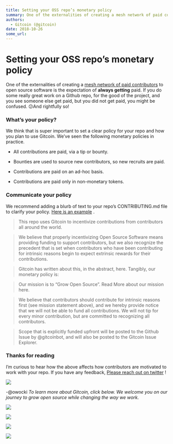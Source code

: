 ```yaml
---
title: Setting your OSS repo’s monetary policy
summary: One of the externalities of creating a mesh network of paid contributors to open source software is the expectation of always getting paid. If you do some really great work on a Github repo, for the good of the project, and you see someone else get paid, but you did not get paid, you might be confused. 😕And rightfully so! What’s your policy? We think that is super important to set a clear policy for your repo and how you plan to use Gitcoin. We’ve seen the following monetary policies in practic
authors:
  - Gitcoin (@gitcoin)
date: 2018-10-26
some_url: 
---
```


# Setting your OSS repo’s monetary policy


One of the externalities of creating a [mesh network of paid contributors](https://medium.com/gitcoin/how-to-buidl-a-mesh-network-of-human-beings-a5293ecca60a) to open source software is the expectation of **always getting** paid. If you do some really great work on a Github repo, for the good of the project, and you see someone else get paid, but you did not get paid, you might be confused. 😕And rightfully so!

### What’s your policy?
We think that is super important to set a clear policy for your repo and how you plan to use Gitcoin. We’ve seen the following monetary policies in practice.

 * All contributions are paid, via a tip or bounty.

 * Bounties are used to source new contributors, so new recruits are paid.

 * Contributions are paid on an ad-hoc basis.

 * Contributions are paid only in non-monetary tokens.

### Communicate your policy
We recommend adding a blurb of text to your repo’s CONTRIBUTING.md file to clarify your policy. [Here is an example](https://github.com/gitcoinco/web/blob/master/docs/CONTRIBUTING.md#monetization-policy) .
> This repo uses Gitcoin to incentivize contributions from contributors all around the world.

> We believe that properly incentivizing Open Source Software means providing funding to support contributors, but we also recognize the precedent that is set when contributors who have been contributing for intrinsic reasons begin to expect extrinsic rewards for their contributions.

> Gitcoin has written about this, in the abstract, here. Tangibly, our monetary policy is:

> Our mission is to “Grow Open Source”. Read More about our mission here.

> We believe that contributors should contribute for intrinsic reasons first (see mission statement above), and we hereby provide notice that we will not be able to fund all contributions. We will not tip for every minor contribution, but are committed to recognizing all contributors.

> Scope that is explicitly funded upfront will be posted to the Github Issue by @gitcoinbot, and will also be posted to the Gitcoin Issue Explorer.

### Thanks for reading
I’m curious to hear how the above affects how contributors are motivated to work with your repo. If you have any feedback, [Please reach out on twitter](https://twitter.coml/owocki) !

![](https://cdn-images-1.medium.com/max/1600/1*GNHd6dawazVE4pbFAvuzTw.jpeg)

-@owocki
 _To learn more about Gitcoin, click below. We welcome you on our journey to grow open source while changing the way we work._ 

![](https://cdn-images-1.medium.com/max/800/1*TC1lWxus2VmUHHNMBVOl6w.png)


![](https://cdn-images-1.medium.com/max/800/1*xESKfkc75BrIcLabfL9jsg.png)


![](https://cdn-images-1.medium.com/max/800/1*ucjf2r_4nXDqedGjdiRSyw.png)


![](https://cdn-images-1.medium.com/max/1600/1*91GgdFbhUB1Ggl_Mysnqog.png)


